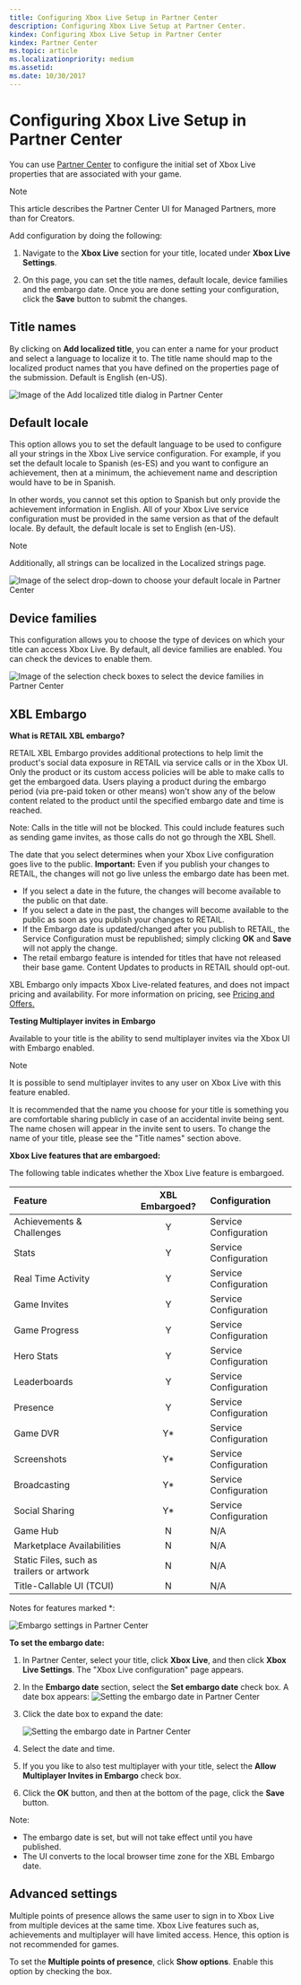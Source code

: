```yaml
---
title: Configuring Xbox Live Setup in Partner Center
description: Configuring Xbox Live Setup at Partner Center.
kindex: Configuring Xbox Live Setup in Partner Center
kindex: Partner Center
ms.topic: article
ms.localizationpriority: medium
ms.assetid:
ms.date: 10/30/2017
---
```


# Configuring Xbox Live Setup in Partner Center

You can use [Partner Center](https://developer.microsoft.com/dashboard) to configure the initial set of Xbox Live properties that are associated with your game.

> [!NOTE]
> This article describes the Partner Center UI for Managed Partners, more than for Creators.

Add configuration by doing the following:

1. Navigate to the **Xbox Live** section for your title, located under **Xbox Live Settings**.

2. On this page, you can set the title names, default locale, device families and the embargo date. Once you are done setting your configuration, click the **Save** button to submit the changes.


## Title names

By clicking on **Add localized title**, you can enter a name for your product and select a language to localize it to.
The title name should map to the localized product names that you have defined on the properties page of the submission.
Default is English (en-US).

![Image of the Add localized title dialog in Partner Center](../../images/dev-center/xbox-live-setup/xbox-live-setup-1.png)


## Default locale

This option allows you to set the default language to be used to configure all your strings in the Xbox Live service configuration.
For example, if you set the default locale to Spanish (es-ES) and you want to configure an achievement, then at a minimum, the achievement name and description would have to be in Spanish.

In other words, you cannot set this option to Spanish but only provide the achievement information in English.
All of your Xbox Live service configuration must be provided in the same version as that of the default locale.
By default, the default locale is set to English (en-US).

> [!NOTE]
> Additionally, all strings can be localized in the Localized strings page.

![Image of the select drop-down to choose your default locale in Partner Center](../../images/dev-center/xbox-live-setup/xbox-live-setup-2.png)

## Device families

This configuration allows you to choose the type of devices on which your title can access Xbox Live.
By default, all device families are enabled.
You can check the devices to enable them.

![Image of the selection check boxes to select the device families in Partner Center](../../images/dev-center/xbox-live-setup/xbox-live-setup-4.png)


## XBL Embargo
<!-- This explanation of Embargo was copied from the Partner Center page UI: -->
**What is RETAIL XBL embargo?**

RETAIL XBL Embargo provides additional protections to help limit the product's social data exposure in RETAIL via service calls or in the Xbox UI.
Only the product or its custom access policies will be able to make calls to get the embargoed data.
Users playing a product during the embargo period (via pre-paid token or other means) won't show any of the below content related to the product until the specified embargo date and time is reached.

Note: Calls in the title will not be blocked. This could include features such as sending game invites, as those calls do not go through the XBL Shell.

The date that you select determines when your Xbox Live configuration goes live to the public.
**Important:** Even if you publish your changes to RETAIL, the changes will not go live unless the embargo date has been met.
* If you select a date in the future, the changes will become available to the public on that date.
* If you select a date in the past, the changes will become available to the public as soon as you publish your changes to RETAIL.
* If the Embargo date is updated/changed after you publish to RETAIL, the Service Configuration must be republished; simply clicking **OK** and **Save** will not apply the change.
* The retail embargo feature is intended for titles that have not released their base game. Content Updates to products in RETAIL should opt-out.

XBL Embargo only impacts Xbox Live-related features, and does not impact pricing and availability.
For more information on pricing, see [Pricing and Offers.](https://docs.microsoft.com/partner-center/pricing-and-offers)

**Testing Multiplayer invites in Embargo**

Available to your title is the ability to send multiplayer invites via the Xbox UI with Embargo enabled. 
> [!NOTE] 
> It is possible to send multiplayer invites to any user on Xbox Live with this feature enabled. 
>
It is recommended that the name you choose for your title is something you are comfortable sharing publicly in case of an accidental invite being sent.
The name chosen will appear in the invite sent to users. To change the name of your title, please see the "Title names" section above.

**Xbox Live features that are embargoed:**

The following table indicates whether the Xbox Live feature is embargoed.

| Feature | XBL Embargoed? | Configuration |
| :--- | :---: | :--- |
| Achievements & Challenges | Y | Service Configuration |
| Stats | Y | Service Configuration |
| Real Time Activity | Y | Service Configuration |
| Game Invites | Y | Service Configuration |
| Game Progress | Y | Service Configuration |
| Hero Stats | Y | Service Configuration |
| Leaderboards | Y | Service Configuration |
| Presence | Y | Service Configuration |
| Game DVR | Y\* | Service Configuration |
| Screenshots | Y\* | Service Configuration |
| Broadcasting | Y\* | Service Configuration |
| Social Sharing | Y\* | Service Configuration |
|Game Hub | N| N/A|
|Marketplace Availabilities|N |N/A |
|Static Files, such as trailers or artwork|N |N/A |
|Title-Callable UI (TCUI)|N |N/A |

Notes for features marked \*:

![Embargo settings in Partner Center](live-config-xbl-setup-images/embargo3resize.png)

**To set the embargo date:**

1. In Partner Center, select your title, click **Xbox Live**, and then click **Xbox Live Settings**. The "Xbox Live configuration" page appears.

2. In the **Embargo date** section, select the **Set embargo date** check box.  A date box appears: ![Setting the embargo date in Partner Center](live-config-xbl-setup-images/embargo4.png)

3. Click the date box to expand the date: <p>![Setting the embargo date in Partner Center](live-config-xbl-setup-images/embargo5.png)</p>

4. Select the date and time.

5. If you you like to also test multiplayer with your title, select the **Allow Multiplayer Invites in Embargo** check box. 

6. Click the **OK** button, and then at the bottom of the page, click the **Save** button.

Note: 
* The embargo date is set, but will not take effect until you have published.
* The UI converts to the local browser time zone for the XBL Embargo date.

## Advanced settings

Multiple points of presence allows the same user to sign in to Xbox Live from multiple devices at the same time.
Xbox Live features such as, achievements and multiplayer will have limited access.
Hence, this option is not recommended for games.

To set the **Multiple points of presence**, click **Show options**.
Enable this option by checking the box.
